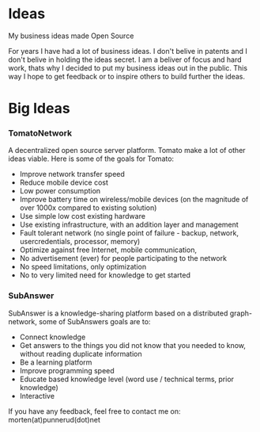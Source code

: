 # Ideas
My business ideas made Open Source

For years I have had a lot of business ideas.
I don't belive in patents and I don't belive in holding the ideas secret.
I am a beliver of focus and hard work, thats why I decided to put my business ideas out in the public.
This way I hope to get feedback or to inspire others to build further the ideas.


# Big Ideas

### TomatoNetwork
A decentralized open source server platform. Tomato make a lot of other ideas viable.
Here is some of the goals for Tomato:
* Improve network transfer speed
* Reduce mobile device cost
* Low power consumption
* Improve battery time on wireless/mobile devices (on the magnitude of over 1000x compared to existing solution)
* Use simple low cost existing hardware
* Use existing infrastructure, with an addition layer and management
* Fault tolerant network (no single point of failure - backup, network, usercredentials, processor, memory)
* Optimize against free Internet, mobile communication,
* No advertisement (ever) for people participating to the network
* No speed limitations, only optimization
* No to very limited need for knowledge to get started

### SubAnswer
SubAnswer is a knowledge-sharing platform based on a distributed graph-network, some of SubAnswers goals are to:
* Connect knowledge
* Get answers to the things you did not know that you needed to know, without reading duplicate information
* Be a learning platform
* Improve programming speed
* Educate based knowledge level (word use / technical terms, prior knowledge) 
* Interactive

If you have any feedback, feel free to contact me on:
morten(at)punnerud(dot)net
